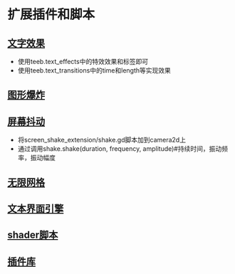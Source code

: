 # 扩展插件和脚本
## [文字效果](https://github.com/teebarjunk/godot-text_effects)
- 使用teeb.text_effects中的特效效果和标签即可
- 使用teeb.text_transitions中的time和length等实现效果
## [图形爆炸](https://github.com/hiulit/Godot-3-2D-Destructible-Objects)
## [屏幕抖动](https://godotengine.org/qa/438/camera2d-screen-shake-extension)
- 将screen_shake_extension/shake.gd脚本加到camera2d上
- 通过调用shake.shake(duration, frequency, amplitude)#持续时间，振动频率，振动幅度
## [无限网格](https://github.com/Larpon/ingrid)
## [文本界面引擎](https://github.com/henriquelalves/GodotTIE)
## [shader脚本](https://github.com/jospic/godot3_shaders)
## [插件库](https://github.com/godotengine/awesome-godot)